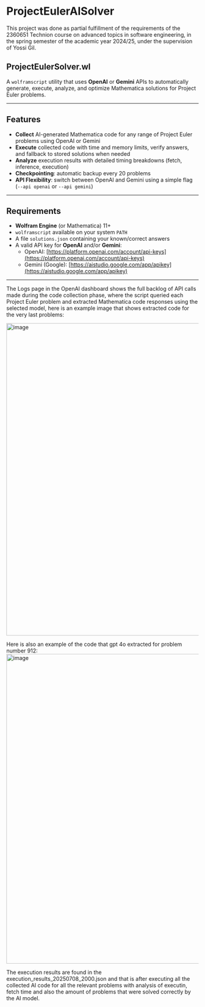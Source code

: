 # ProjectEulerAISolver

This project was done as partial fulfillment of the requirements of the 2360651 Technion course on advanced topics in software engineering, in the spring semester of the academic year 2024/25, under the supervision of Yossi Gil.

## ProjectEulerSolver.wl

A `wolframscript` utility that uses **OpenAI** or **Gemini** APIs to automatically generate, execute, analyze, and optimize Mathematica solutions for Project Euler problems.

---

## Features

-  **Collect** AI-generated Mathematica code for any range of Project Euler problems using OpenAI or Gemini  
-  **Execute** collected code with time and memory limits, verify answers, and fallback to stored solutions when needed  
-  **Analyze** execution results with detailed timing breakdowns (fetch, inference, execution)  
-  **Checkpointing**: automatic backup every 20 problems  
-  **API Flexibility**: switch between OpenAI and Gemini using a simple flag (`--api openai` or `--api gemini`)

---

##  Requirements

- **Wolfram Engine** (or Mathematica) 11+
- `wolframscript` available on your system `PATH`
- A file `solutions.json` containing your known/correct answers  
- A valid API key for **OpenAI** and/or **Gemini**:
  - OpenAI: [https://platform.openai.com/account/api-keys](https://platform.openai.com/account/api-keys)
  - Gemini (Google): [https://aistudio.google.com/app/apikey](https://aistudio.google.com/app/apikey)

---

The Logs page in the OpenAI dashboard shows the full backlog of API calls made during the code collection phase, where the script queried each Project Euler problem and extracted Mathematica code responses using the selected model, here is an example image that shows extracted code for the very last problems:

<img width="1919" height="818" alt="image" src="https://github.com/user-attachments/assets/49b721c2-e071-485b-970c-0b61aff54ab1" />

Here is also an example of the code that gpt 4o extracted for problem number 912:
<img width="1915" height="811" alt="image" src="https://github.com/user-attachments/assets/5dd57622-0608-4ccf-9fbe-c4806f477ab0" />

The execution results are found in the execution_results_20250708_2000.json and that is after executing all the collected AI code for all the relevant problems with analysis of executin, fetch time and also the amount of problems that were solved correctly by the AI model.
